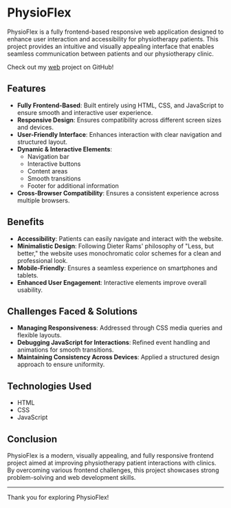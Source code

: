 # PhysioFlex

PhysioFlex is a fully frontend-based responsive web application designed to enhance user interaction and accessibility for physiotherapy patients. This project provides an intuitive and visually appealing interface that enables seamless communication between patients and our physiotherapy clinic.

Check out my [web](https://devammistry.github.io/PhysioFlex/) project on GitHub!

## Features

- **Fully Frontend-Based**: Built entirely using HTML, CSS, and JavaScript to ensure smooth and interactive user experience.
- **Responsive Design**: Ensures compatibility across different screen sizes and devices.
- **User-Friendly Interface**: Enhances interaction with clear navigation and structured layout.
- **Dynamic & Interactive Elements**:
  - Navigation bar
  - Interactive buttons
  - Content areas
  - Smooth transitions
  - Footer for additional information
- **Cross-Browser Compatibility**: Ensures a consistent experience across multiple browsers.

## Benefits

- **Accessibility**: Patients can easily navigate and interact with the website.
- **Minimalistic Design**: Following Dieter Rams' philosophy of "Less, but better," the website uses monochromatic color schemes for a clean and professional look.
- **Mobile-Friendly**: Ensures a seamless experience on smartphones and tablets.
- **Enhanced User Engagement**: Interactive elements improve overall usability.

## Challenges Faced & Solutions

- **Managing Responsiveness**: Addressed through CSS media queries and flexible layouts.
- **Debugging JavaScript for Interactions**: Refined event handling and animations for smooth transitions.
- **Maintaining Consistency Across Devices**: Applied a structured design approach to ensure uniformity.

## Technologies Used

- HTML
- CSS
- JavaScript

## Conclusion

PhysioFlex is a modern, visually appealing, and fully responsive frontend project aimed at improving physiotherapy patient interactions with clinics. By overcoming various frontend challenges, this project showcases strong problem-solving and web development skills.

---

Thank you for exploring PhysioFlex!

